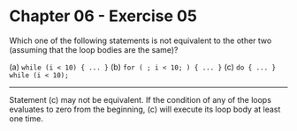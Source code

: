 # Chapter 06 - Exercise 05

Which one of the following statements is not equivalent to the other two (assuming that the loop bodies are the same)?  

(a) `while (i < 10) { ... }`
(b) `for ( ; i < 10; ) { ... }`
(c) `do { ... } while (i < 10);`

---

Statement (c) may not be equivalent. If the condition of any of the loops evaluates to zero from the beginning, (c) will execute its loop body at least one time. 
